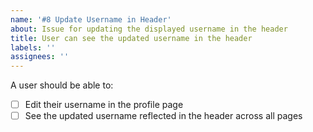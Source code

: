 ```yaml
---
name: '#8 Update Username in Header'
about: Issue for updating the displayed username in the header
title: User can see the updated username in the header
labels: ''
assignees: ''
---
```


A user should be able to:

- [ ] Edit their username in the profile page
- [ ] See the updated username reflected in the header across all pages
